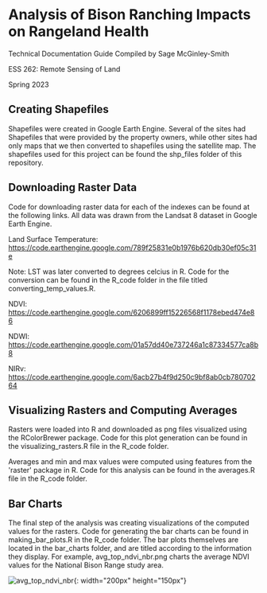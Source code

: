 # Analysis of Bison Ranching Impacts on Rangeland Health

Technical Documentation Guide Compiled by Sage McGinley-Smith

ESS 262: Remote Sensing of Land 

Spring 2023


## Creating Shapefiles

Shapefiles were created in Google Earth Engine. Several of the sites had Shapefiles that were provided by the property owners, while other sites had only maps that we then converted to shapefiles using the satellite map. The shapefiles used for this project can be found the shp_files folder of this repository. 

## Downloading Raster Data

Code for downloading raster data for each of the indexes can be found at the following links. All data was drawn from the Landsat 8 dataset in Google Earth Engine.

Land Surface Temperature: https://code.earthengine.google.com/789f25831e0b1976b620db30ef05c31e

Note: LST was later converted to degrees celcius in R. Code for the conversion can be found in the R_code folder in the file titled converting_temp_values.R.

NDVI: https://code.earthengine.google.com/6206899ff15226568f1178ebed474e86

NDWI: https://code.earthengine.google.com/01a57dd40e737246a1c87334577ca8b8

NIRv: https://code.earthengine.google.com/6acb27b4f9d250c9bf8ab0cb78070264

## Visualizing Rasters and Computing Averages

Rasters were loaded into R and downloaded as png files visualized using the RColorBrewer package. Code for this plot generation can be found in the visualizing_rasters.R file in the R_code folder. 

Averages and min and max values were computed using features from the 'raster' package in R. Code for this analysis can be found in the averages.R file in the R_code folder. 

## Bar Charts

The final step of the analysis was creating visualizations of the computed values for the rasters. Code for generating the bar charts can be found in making_bar_plots.R in the R_code folder. The bar plots themselves are located in the bar_charts folder, and are titled according to the information they display. For example, avg_top_ndvi_nbr.png charts the average NDVI values for the National Bison Range study area.

![avg_top_ndvi_nbr](https://github.com/sagems/ess262_final/assets/122573798/f6648abc-a093-477f-8215-3608180de93c){: width="200px" height="150px"}


